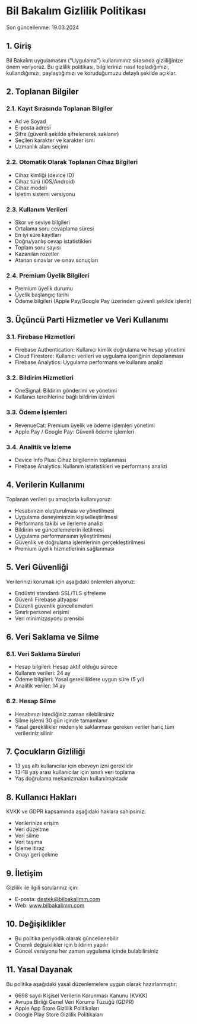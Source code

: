 # Bil Bakalım Gizlilik Politikası

Son güncellenme: 19.03.2024

## 1. Giriş

Bil Bakalım uygulamasını ("Uygulama") kullanımınız sırasında gizliliğinize önem veriyoruz. Bu gizlilik politikası, bilgilerinizi nasıl topladığımızı, kullandığımızı, paylaştığımızı ve koruduğumuzu detaylı şekilde açıklar.

## 2. Toplanan Bilgiler

### 2.1. Kayıt Sırasında Toplanan Bilgiler
- Ad ve Soyad
- E-posta adresi
- Şifre (güvenli şekilde şifrelenerek saklanır)
- Seçilen karakter ve karakter ismi
- Uzmanlık alanı seçimi

### 2.2. Otomatik Olarak Toplanan Cihaz Bilgileri
- Cihaz kimliği (device ID)
- Cihaz türü (iOS/Android)
- Cihaz modeli
- İşletim sistemi versiyonu

### 2.3. Kullanım Verileri
- Skor ve seviye bilgileri
- Ortalama soru cevaplama süresi
- En iyi süre kayıtları
- Doğru/yanlış cevap istatistikleri
- Toplam soru sayısı
- Kazanılan rozetler
- Atanan sınavlar ve sınav sonuçları

### 2.4. Premium Üyelik Bilgileri
- Premium üyelik durumu
- Üyelik başlangıç tarihi
- Ödeme bilgileri (Apple Pay/Google Pay üzerinden güvenli şekilde işlenir)

## 3. Üçüncü Parti Hizmetler ve Veri Kullanımı

### 3.1. Firebase Hizmetleri
- Firebase Authentication: Kullanıcı kimlik doğrulama ve hesap yönetimi
- Cloud Firestore: Kullanıcı verileri ve uygulama içeriğinin depolanması
- Firebase Analytics: Uygulama performans ve kullanım analizi

### 3.2. Bildirim Hizmetleri
- OneSignal: Bildirim gönderimi ve yönetimi
- Kullanıcı tercihlerine bağlı bildirim izinleri

### 3.3. Ödeme İşlemleri
- RevenueCat: Premium üyelik ve ödeme işlemleri yönetimi
- Apple Pay / Google Pay: Güvenli ödeme işlemleri

### 3.4. Analitik ve İzleme
- Device Info Plus: Cihaz bilgilerinin toplanması
- Firebase Analytics: Kullanım istatistikleri ve performans analizi

## 4. Verilerin Kullanımı

Toplanan verileri şu amaçlarla kullanıyoruz:
- Hesabınızın oluşturulması ve yönetilmesi
- Uygulama deneyiminizin kişiselleştirilmesi
- Performans takibi ve ilerleme analizi
- Bildirim ve güncellemelerin iletilmesi
- Uygulama performansının iyileştirilmesi
- Güvenlik ve doğrulama işlemlerinin gerçekleştirilmesi
- Premium üyelik hizmetlerinin sağlanması

## 5. Veri Güvenliği

Verilerinizi korumak için aşağıdaki önlemleri alıyoruz:
- Endüstri standardı SSL/TLS şifreleme
- Güvenli Firebase altyapısı
- Düzenli güvenlik güncellemeleri
- Sınırlı personel erişimi
- Veri minimizasyonu prensibi

## 6. Veri Saklama ve Silme

### 6.1. Veri Saklama Süreleri
- Hesap bilgileri: Hesap aktif olduğu sürece
- Kullanım verileri: 24 ay
- Ödeme bilgileri: Yasal gerekliliklere uygun süre (5 yıl)
- Analitik veriler: 14 ay

### 6.2. Hesap Silme
- Hesabınızı istediğiniz zaman silebilirsiniz
- Silme işlemi 30 gün içinde tamamlanır
- Yasal gereklilikler nedeniyle saklanması gereken veriler hariç tüm verileriniz silinir

## 7. Çocukların Gizliliği

- 13 yaş altı kullanıcılar için ebeveyn izni gereklidir
- 13-18 yaş arası kullanıcılar için sınırlı veri toplama
- Yaş doğrulama mekanizmaları kullanılmaktadır

## 8. Kullanıcı Hakları

KVKK ve GDPR kapsamında aşağıdaki haklara sahipsiniz:
- Verilerinize erişim
- Veri düzeltme
- Veri silme
- Veri taşıma
- İşleme itiraz
- Onayı geri çekme

## 9. İletişim

Gizlilik ile ilgili sorularınız için:
- E-posta: destek@bilbakalimm.com
- Web: www.bilbakalimm.com

## 10. Değişiklikler

- Bu politika periyodik olarak güncellenebilir
- Önemli değişiklikler için bildirim yapılır
- Güncel versiyonu her zaman uygulama içinde bulabilirsiniz

## 11. Yasal Dayanak

Bu politika aşağıdaki yasal düzenlemelere uygun olarak hazırlanmıştır:
- 6698 sayılı Kişisel Verilerin Korunması Kanunu (KVKK)
- Avrupa Birliği Genel Veri Koruma Tüzüğü (GDPR)
- Apple App Store Gizlilik Politikaları
- Google Play Store Gizlilik Politikaları 